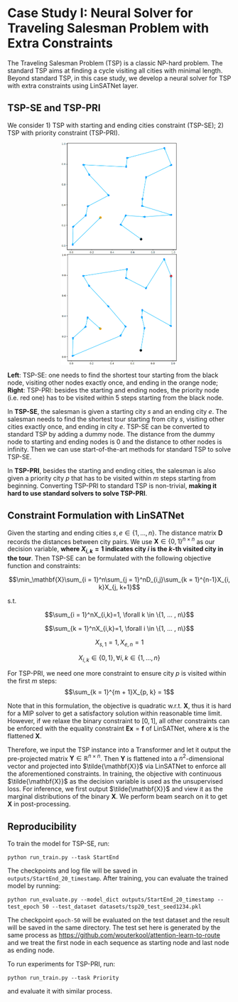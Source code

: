 # Case Study I: Neural Solver for Traveling Salesman Problem with Extra Constraints
The Traveling Salesman Problem (TSP) is a classic NP-hard problem. The standard TSP aims at finding a cycle visiting all cities with minimal length. Beyond standard TSP, in this case study, we develop a neural solver for TSP with extra constraints using LinSATNet layer.

## TSP-SE and TSP-PRI
We consider 1) TSP with starting and ending cities constraint
(TSP-SE); 2) TSP with priority constraint (TSP-PRI).

<p align="center">
<img src="pic\TSP-SE.png" height = "250" alt="" align=center />
<img src="pic\TSP-PRI.png" height = "250" alt="" align=center />

<b>Left</b>: TSP-SE: one needs to find the shortest tour starting from the black node, visiting other nodes exactly once, and ending in the orange node; <b>Right</b>: TSP-PRI: besides the starting and ending nodes, the priority node (i.e. red one) has to be visited within 5 steps starting from the black node.
</p>

In **TSP-SE**, the salesman is given a starting city $s$ and an ending city $e$. The salesman needs to find the shortest tour starting from city $s$, visiting other cities exactly once, and ending in city $e$. TSP-SE can be converted to standard TSP by adding a dummy node. The distance from the dummy node to starting and ending nodes is 0 and the distance to other nodes is infinity. Then we can use start-of-the-art methods for standard TSP to solve TSP-SE.

In **TSP-PRI**, besides the starting and ending cities, the salesman is also given a priority city $p$ that has to be visited within $m$ steps starting from beginning.   Converting TSP-PRI to standard TSP is non-trivial, **making it hard to use standard solvers to solve TSP-PRI**.

## Constraint Formulation with LinSATNet
Given the starting and ending cities $s, e \in \{1, ... , n\}$. The distance matrix $\mathbf{D}$ records the distances between city pairs. We use $\mathbf{X} \in \{0, 1\}^{n \times n}$ as our decision variable, **where $X_{i, k} = 1$ indicates city $i$ is the $k$-th visited city in the tour**. Then TSP-SE can be formulated with the following objective function and constraints:

$$\min_\mathbf{X}\sum_{i = 1}^n\sum_{j = 1}^nD_{i,j}\sum_{k = 1}^{n-1}X_{i, k}X_{j, k+1}$$

s.t.

$$\sum_{i = 1}^nX_{i,k}=1, \forall k \in \{1, ... , n\}$$

$$\sum_{k = 1}^nX_{i,k}=1, \forall i \in \{1, ... , n\}$$

$$X_{s,1} = 1, X_{e,n} = 1$$

$$X_{i, k} \in \{0, 1\}, \forall i,k \in \{1, ... , n\}$$

For TSP-PRI, we need one more constraint to ensure city $p$ is visited within the first $m$ steps:
$$\sum_{k = 1}^{m + 1}X_{p, k} = 1$$

Note that in this formulation, the objective is quadratic w.r.t. $\mathbf{X}$, thus it is hard for a MIP solver to get a satisfactory solution within reasonable time limit. However, if we relaxe the binary constraint to $[0,1]$, all other constraints can be enforced with the equality constraint $\mathbf{Ex} = \mathbf{f}$ of LinSATNet, where $\mathbf{x}$ is the flattened $\mathbf{X}$.

Therefore, we input the TSP instance into a Transformer and let it output the pre-projected matrix $\mathbf{Y} \in \mathbb{R}^{n \times n}$. Then $\mathbf{Y}$ is flattened into a $n^2$-dimensional vector and projected into $\tilde{\mathbf{X}}$ via LinSATNet to enforce all the aforementioned constraints. In training, the objective with continuous $\tilde{\mathbf{X}}$ as the decision variable is used as the unsupervised
loss. For inference, we first output $\tilde{\mathbf{X}}$ and view it as the marginal distributions of the binary $\mathbf{X}$. We perform beam search on it to get $\mathbf{X}$ in post-processing.

## Reproducibility
To train the model for TSP-SE, run:
```
python run_train.py --task StartEnd
```
The checkpoints and log file will be saved in `outputs/StartEnd_20_timestamp`.
After training, you can evaluate the trained model by running:

```
python run_evaluate.py --model_dict outputs/StartEnd_20_timestamp --test_epoch 50 --test_dataset datasets/tsp20_test_seed1234.pkl
```
The checkpoint `epoch-50` will be evaluated on the test dataset and the result will be saved in the same directory. The test set here is generated by the same process as https://github.com/wouterkool/attention-learn-to-route and we treat the first node in each sequence as starting node and last node as ending node.

To run experiments for TSP-PRI, run:
```
python run_train.py --task Priority
```
and evaluate it with similar process.
